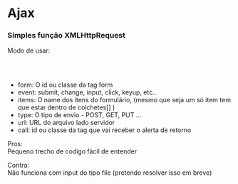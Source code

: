 # Ajax
<h3>Simples função XMLHttpRequest</h3>

<p>Modo de usar:</p>

<pre>
<script> 
new Ajax({ 
	form: "#id_form", 
	event: "submit", 
	items: ["title", "content", "tags"], 
	type: "POST", url: "https://actions/update.php?id="+id, 
	call: "#response" 
}); 
</script>
</pre>
<ul>
	<li>form: O id ou classe da tag form</li>
	<li>event: submit, change, input, click, keyup, etc..</li>
	<li>items: O name dos itens do formulário, (mesmo que seja um só item tem que estar dentro de colchetes[] )</li>
	<li>type: O tipo de envio - POST, GET, PUT ...</li>
	<li>url: URL do arquivo lado servidor</li>
	<li>call: id ou classe da tag que vai receber o alerta de retorno</li>
</ul>
Pros: <br>
Pequeno trecho de codigo fácil de entender

Contra: <br>
Não funciona com input do tipo file (pretendo resolver isso em breve)
